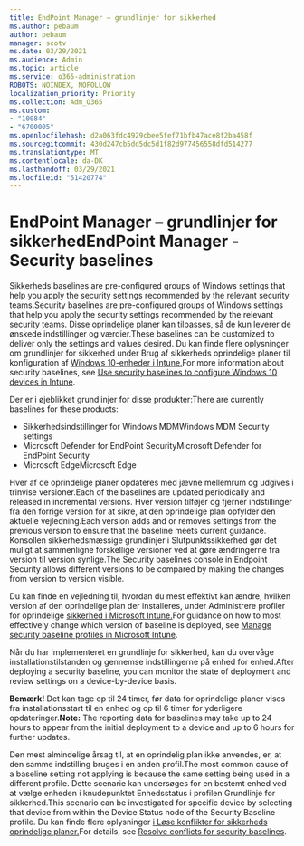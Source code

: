 ```yaml
---
title: EndPoint Manager – grundlinjer for sikkerhed
ms.author: pebaum
author: pebaum
manager: scotv
ms.date: 03/29/2021
ms.audience: Admin
ms.topic: article
ms.service: o365-administration
ROBOTS: NOINDEX, NOFOLLOW
localization_priority: Priority
ms.collection: Adm_O365
ms.custom:
- "10084"
- "6700005"
ms.openlocfilehash: d2a063fdc4929cbee5fef71bfb47ace8f2ba458f
ms.sourcegitcommit: 430d247cb5dd5dc5d1f82d977456558dfd514277
ms.translationtype: MT
ms.contentlocale: da-DK
ms.lasthandoff: 03/29/2021
ms.locfileid: "51420774"
---
```

# <a name="endpoint-manager---security-baselines"></a><span data-ttu-id="fda26-102">EndPoint Manager – grundlinjer for sikkerhed</span><span class="sxs-lookup"><span data-stu-id="fda26-102">EndPoint Manager - Security baselines</span></span>

<span data-ttu-id="fda26-103">Sikkerheds baselines are pre-configured groups of Windows settings that help you apply the security settings recommended by the relevant security teams.</span><span class="sxs-lookup"><span data-stu-id="fda26-103">Security baselines are pre-configured groups of Windows settings that help you apply the security settings recommended by the relevant security teams.</span></span> <span data-ttu-id="fda26-104">Disse oprindelige planer kan tilpasses, så de kun leverer de ønskede indstillinger og værdier.</span><span class="sxs-lookup"><span data-stu-id="fda26-104">These baselines can be customized to deliver only the settings and values desired.</span></span> <span data-ttu-id="fda26-105">Du kan finde flere oplysninger om grundlinjer for sikkerhed under Brug af sikkerheds oprindelige planer til konfiguration af [Windows 10-enheder i Intune.](https://docs.microsoft.com/mem/intune/protect/security-baselines)</span><span class="sxs-lookup"><span data-stu-id="fda26-105">For more information about security baselines, see [Use security baselines to configure Windows 10 devices in Intune](https://docs.microsoft.com/mem/intune/protect/security-baselines).</span></span>

<span data-ttu-id="fda26-106">Der er i øjeblikket grundlinjer for disse produkter:</span><span class="sxs-lookup"><span data-stu-id="fda26-106">There are currently baselines for these products:</span></span>

- <span data-ttu-id="fda26-107">Sikkerhedsindstillinger for Windows MDM</span><span class="sxs-lookup"><span data-stu-id="fda26-107">Windows MDM Security settings</span></span>
- <span data-ttu-id="fda26-108">Microsoft Defender for EndPoint Security</span><span class="sxs-lookup"><span data-stu-id="fda26-108">Microsoft Defender for EndPoint Security</span></span>
- <span data-ttu-id="fda26-109">Microsoft Edge</span><span class="sxs-lookup"><span data-stu-id="fda26-109">Microsoft Edge</span></span>

<span data-ttu-id="fda26-110">Hver af de oprindelige planer opdateres med jævne mellemrum og udgives i trinvise versioner.</span><span class="sxs-lookup"><span data-stu-id="fda26-110">Each of the baselines are updated periodically and released in incremental versions.</span></span> <span data-ttu-id="fda26-111">Hver version tilføjer og fjerner indstillinger fra den forrige version for at sikre, at den oprindelige plan opfylder den aktuelle vejledning.</span><span class="sxs-lookup"><span data-stu-id="fda26-111">Each version adds and or removes settings from the previous version to ensure that the baseline meets current guidance.</span></span> <span data-ttu-id="fda26-112">Konsollen sikkerhedsmæssige grundlinjer i Slutpunktssikkerhed gør det muligt at sammenligne forskellige versioner ved at gøre ændringerne fra version til version synlige.</span><span class="sxs-lookup"><span data-stu-id="fda26-112">The Security baselines console in Endpoint Security allows different versions to be compared by making the changes from version to version visible.</span></span>

<span data-ttu-id="fda26-113">Du kan finde en vejledning til, hvordan du mest effektivt kan ændre, hvilken version af den oprindelige plan der installeres, under Administrere profiler for oprindelige [sikkerhed i Microsoft Intune.](https://docs.microsoft.com/mem/intune/protect/security-baselines-configure)</span><span class="sxs-lookup"><span data-stu-id="fda26-113">For guidance on how to most effectively change which version of baseline is deployed, see [Manage security baseline profiles in Microsoft Intune](https://docs.microsoft.com/mem/intune/protect/security-baselines-configure).</span></span>

<span data-ttu-id="fda26-114">Når du har implementeret en grundlinje for sikkerhed, kan du overvåge installationstilstanden og gennemse indstillingerne på enhed for enhed.</span><span class="sxs-lookup"><span data-stu-id="fda26-114">After deploying a security baseline, you can monitor the state of deployment and review settings on a device-by-device basis.</span></span>

<span data-ttu-id="fda26-115">**Bemærk!** Det kan tage op til 24 timer, før data for oprindelige planer vises fra installationsstart til en enhed og op til 6 timer for yderligere opdateringer.</span><span class="sxs-lookup"><span data-stu-id="fda26-115">**Note:** The reporting data for baselines may take up to 24 hours to appear from the initial deployment to a device and up to 6 hours for further updates.</span></span> 

<span data-ttu-id="fda26-116">Den mest almindelige årsag til, at en oprindelig plan ikke anvendes, er, at den samme indstilling bruges i en anden profil.</span><span class="sxs-lookup"><span data-stu-id="fda26-116">The most common cause of a baseline setting not applying is because the same setting being used in a different profile.</span></span> <span data-ttu-id="fda26-117">Dette scenarie kan undersøges for en bestemt enhed ved at vælge enheden i knudepunktet Enhedsstatus i profilen Grundlinje for sikkerhed.</span><span class="sxs-lookup"><span data-stu-id="fda26-117">This scenario can be investigated for specific device by selecting that device from within the Device Status node of the Security Baseline profile.</span></span> <span data-ttu-id="fda26-118">Du kan finde flere oplysninger [i Løse konflikter for sikkerheds oprindelige planer.](https://docs.microsoft.com/mem/intune/protect/security-baselines-monitor#resolve-conflicts-for-security-baselines)</span><span class="sxs-lookup"><span data-stu-id="fda26-118">For details, see [Resolve conflicts for security baselines](https://docs.microsoft.com/mem/intune/protect/security-baselines-monitor#resolve-conflicts-for-security-baselines).</span></span>